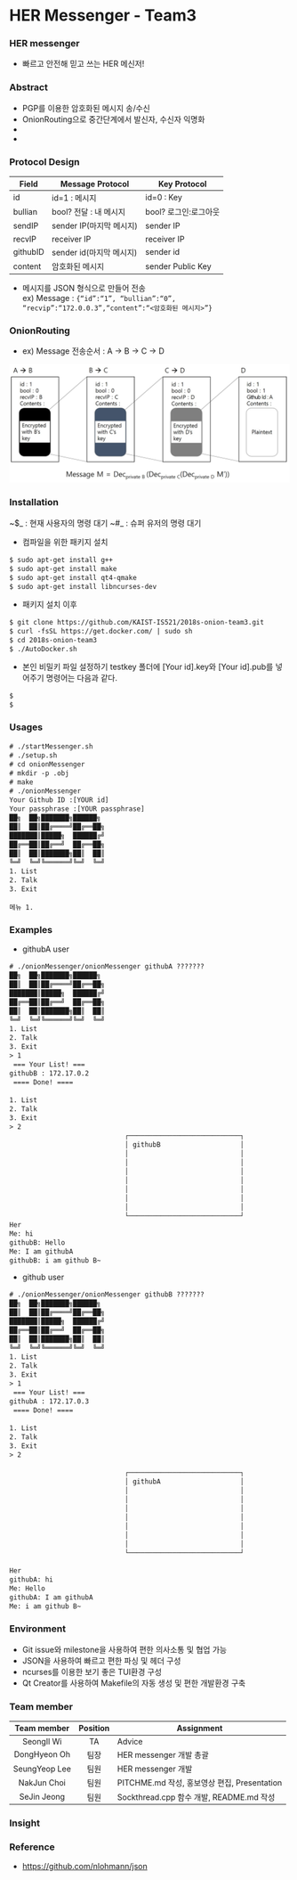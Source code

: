 # HER Messenger - Team3

### HER messenger
- 빠르고 안전해 믿고 쓰는 HER 메신저!

### Abstract
- PGP를 이용한 암호화된 메시지 송/수신
- OnionRouting으로 중간단계에서 발신자, 수신자 익명화
-
-

### Protocol Design

| Field   | Message Protocol | Key Protocol |
|--------|------------------|--------------|
| id     | id=1 : 메시지 | id=0 : Key |
| bullian| bool? 전달 : 내 메시지 | bool? 로그인:로그아웃 |
| sendIP|  sender IP(마지막 메시지)       | sender IP        |
| recvIP | receiver IP     | receiver IP             |
| githubID | sender id(마지막 메시지)  | sender id |
| content| 암호화된 메시지 | sender Public Key |

- 메시지를 JSON 형식으로 만들어 전송  
ex) Message : ```{“id”:“1”, “bullian”:“0”, “recvip”:“172.0.0.3”,“content”:“<암호화된 메시지>”}```

### OnionRouting
- ex) Message 전송순서 : A -> B -> C -> D

![onion](./images/onion.jpg)

### Installation
~$_ : 현재 사용자의 명령 대기
~#_ : 슈퍼 유저의 명령 대기

- 컴파일을 위한 패키지 설치
```
$ sudo apt-get install g++
$ sudo apt-get install make
$ sudo apt-get install qt4-qmake
$ sudo apt-get install libncurses-dev
```
- 패키지 설치 이후
```
$ git clone https://github.com/KAIST-IS521/2018s-onion-team3.git
$ curl -fsSL https://get.docker.com/ | sudo sh
$ cd 2018s-onion-team3  
$ ./AutoDocker.sh
```
- 본인 비밀키 파일 설정하기
testkey 폴더에 [Your id].key와 [Your id].pub를 넣어주기
명령어는 다음과 같다.
```
$
$
```
### Usages
```
# ./startMessenger.sh
# ./setup.sh
# cd onionMessenger
# mkdir -p .obj
# make
# ./onionMessenger
Your Github ID :[YOUR id]
Your passphrase :[YOUR passphrase]
██╗  ██╗███████╗██████╗
██║  ██║██╔════╝██╔══██╗
███████║█████╗  ██████╔╝
██╔══██║██╔══╝  ██╔══██╗
██║  ██║███████╗██║  ██║
╚═╝  ╚═╝╚══════╝╚═╝  ╚═╝
1. List
2. Talk
3. Exit

메뉴 1.
```

### Examples
- githubA user
```
# ./onionMessenger/onionMessenger githubA ???????
██╗  ██╗███████╗██████╗
██║  ██║██╔════╝██╔══██╗  
███████║█████╗  ██████╔╝  
██╔══██║██╔══╝  ██╔══██╗  
██║  ██║███████╗██║  ██║  
╚═╝  ╚═╝╚══════╝╚═╝  ╚═╝  
1. List
2. Talk
3. Exit
> 1  
 === Your List! ===
githubB : 172.17.0.2
 ==== Done! ====

1. List
2. Talk
3. Exit
> 2
                             ┌────────────────────────────┐                             
                             │ githubB                    │                             
                             │                            │                             
                             │                            │                             
                             │                            │                             
                             │                            │                             
                             │                            │                             
                             │                            │                             
                             │                            │                             
                             └────────────────────────────┘                             
Her                                                                                      
Me: hi                                                                                   
githubB: Hello                                                                           
Me: I am githubA                                                                         
githubB: i am github B~                                                                  
```

- github user
```
# ./onionMessenger/onionMessenger githubB ???????
██╗  ██╗███████╗██████╗
██║  ██║██╔════╝██╔══██╗
███████║█████╗  ██████╔╝
██╔══██║██╔══╝  ██╔══██╗
██║  ██║███████╗██║  ██║
╚═╝  ╚═╝╚══════╝╚═╝  ╚═╝
1. List
2. Talk
3. Exit
> 1
 === Your List! ===
githubA : 172.17.0.3
 ==== Done! ====

1. List
2. Talk
3. Exit
> 2

                             ┌────────────────────────────┐                             
                             │ githubA                    │                             
                             │                            │                             
                             │                            │                             
                             │                            │                             
                             │                            │                             
                             │                            │                             
                             │                            │                             
                             │                            │                             
                             └────────────────────────────┘                             

Her
githubA: hi
Me: Hello
githubA: I am githubA
Me: i am github B~
```

### Environment
- Git issue와 milestone을 사용하여 편한 의사소통 및 협업 가능
- JSON을 사용하여 빠르고 편한 파싱 및 헤더 구성
- ncurses를 이용한 보기 좋은 TUI환경 구성
- Qt Creator를 사용하여 Makefile의 자동 생성 및 편한 개발환경 구축


### Team member

| Team member     | Position | Assignment |
|:---------------:|:--------:|------------|
|  SeongIl Wi     |    TA    | Advice |
|  DongHyeon Oh   |   팀장   |HER messenger 개발 총괄|
|  SeungYeop Lee  |   팀원   |HER messenger 개발|
|  NakJun Choi    |   팀원   |PITCHME.md 작성, 홍보영상 편집, Presentation|
|  SeJin Jeong    |   팀원   |Sockthread.cpp 함수 개발, README.md 작성 |

### Insight

### Reference
 - https://github.com/nlohmann/json
